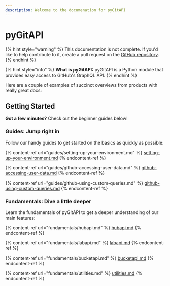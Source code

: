 ```yaml
---
description: Welcome to the documenation for pyGitAPI
---
```


# pyGitAPI

{% hint style="warning" %}
This documentation is not complete. If you'd like to help contribute to it, create a pull request on the [GitHub repository](https://github.com/DillonB07/GitAPI/tree/docs).
{% endhint %}

{% hint style="info" %}
**What is pyGitAPI:** pyGitAPI is a Python module that provides easy access to GitHub's GraphQL API.
{% endhint %}

Here are a couple of examples of succinct overviews from products with really great docs:

## Getting Started

**Got a few minutes?** Check out the beginner guides below!

### Guides: Jump right in

Follow our handy guides to get started on the basics as quickly as possible:

{% content-ref url="guides/setting-up-your-environment.md" %}
[setting-up-your-environment.md](guides/setting-up-your-environment.md)
{% endcontent-ref %}

{% content-ref url="guides/github-accessing-user-data.md" %}
[github-accessing-user-data.md](guides/github-accessing-user-data.md)
{% endcontent-ref %}

{% content-ref url="guides/github-using-custom-queries.md" %}
[github-using-custom-queries.md](guides/github-using-custom-queries.md)
{% endcontent-ref %}

### Fundamentals: Dive a little deeper

Learn the fundamentals of pyGitAPI to get a deeper understanding of our main features:

{% content-ref url="fundamentals/hubapi.md" %}
[hubapi.md](fundamentals/hubapi.md)
{% endcontent-ref %}

{% content-ref url="fundamentals/labapi.md" %}
[labapi.md](fundamentals/labapi.md)
{% endcontent-ref %}

{% content-ref url="fundamentals/bucketapi.md" %}
[bucketapi.md](fundamentals/bucketapi.md)
{% endcontent-ref %}

{% content-ref url="fundamentals/utilities.md" %}
[utilities.md](fundamentals/utilities.md)
{% endcontent-ref %}
